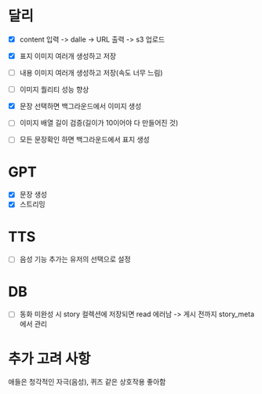 # 달리
- [x] content 입력 -> dalle -> URL 출력 -> s3 업로드
- [X] 표지 이미지 여러개 생성하고 저장
- [ ] 내용 이미지 여러개 생성하고 저장(속도 너무 느림)
- [ ] 이미지 퀄리티 성능 향상
- [x] 문장 선택하면 백그라운드에서 이미지 생성
- [ ] 이미지 배열 길이 검증(길이가 10이어야 다 만들어진 것)
- [ ] 모든 문장확인 하면 백그라운드에서 표지 생성


# GPT
- [X] 문장 생성
- [X] 스트리밍

# TTS
- [ ] 음성 기능 추가는 유저의 선택으로 설정

# DB
- [ ] 동화 미완성 시 story 컬렉션에 저장되면 read 에러남 -> 게시 전까지 story_meta에서 관리

# 추가 고려 사항
애들은 청각적인 자극(음성), 퀴즈 같은 상호작용 좋아함